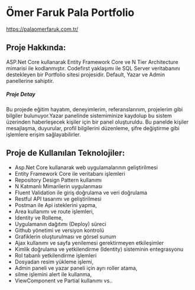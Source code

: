 # Ömer Faruk Pala Portfolio
https://palaomerfaruk.com.tr/

## Proje Hakkında: 
ASP.Net Core kullanarak Entity Framework Core ve N Tier Architecture mimarisi ile kodlanmıştır. Codefirst yaklaşımı ile SQL Server veritabanını destekleyen bir Portfolio sitesi projesidir. Default, Yazar ve Admin panellerine sahiptir.
##### Proje Detay 
Bu projede eğitim hayatım, deneyimlerim, referanslarınım, projelerim gibi bilgiler bulunuyor.Yazar panelinde  sistemiminize kaydolup bu sistem üzerinden haberleşecek kişiler için bir panel oluşturuldu. Bu panelde kişiler mesajlaşma, duyurular, profil bilgilerini düzenleme, şifre değiştirme gibi işlemlere erişim sağlayabilirler. 

## Proje de Kullanılan Teknolojiler:
* Asp.Net Core kullanarak web uygulamalarının geliştirilmesi
* Entity Framework Core ile veritabanı işlemleri
* Repository Design Pattern kullanımı
* N Katmanlı Mimarilerin uygulanması
* Fluent Validation ile giriş doğrulama ve veri doğrulama
* Restful API tasarımı ve geliştirilmesi
* Postman ile Api isteklerini yapma,
* Area kullanımı ve route işlemleri,
* Identity ve Rolleme,
* Uygulamanın dağıtımı (Deploy) süreci
* Github yönetimi ve versiyon kontrolü
* Grafiklerin oluşturulması ve görsel sunum
* Ajax kullanımı ve sayfa yenilemesi gerektirmeyen etkileşimler
* Kimlik doğrulama ve yetkilendirme (Identity) sisteminin entegrasyonu
* Rol tabanlı yetkilendirme işlemleri
* Dosyadan resim yükleme işlemi,
* Admin paneli ve yazar paneli için ayrı roller atama,
* silme işlemini alert ile kullanma,
* ViewComponent ve Partial kullanımı vs..





